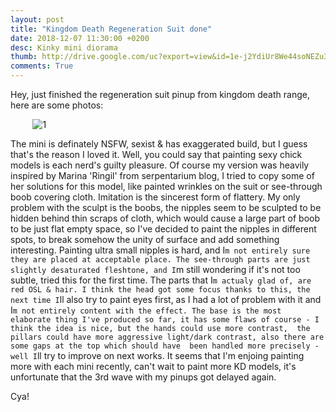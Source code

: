 ```yaml
---
layout: post
title: "Kingdom Death Regeneration Suit done"
date: 2018-12-07 11:30:00 +0200
desc: Kinky mini diorama
thumb: http://drive.google.com/uc?export=view&id=1e-j2YdiUr8We44soNEZu3HXmE5w4F49E
comments: True
---
```

Hey, 
just finished the regeneration suit pinup from kingdom death range, here are some photos:

&nbsp;&nbsp;&nbsp;&nbsp;&nbsp;&nbsp;&nbsp;&nbsp;
![1](http://drive.google.com/uc?export=view&id=1OMb9KqClm9ZoPgdwzBH4g9ODmGKNtqTE)

The mini is definately NSFW, sexist & has exaggerated build, but I guess that's the reason I loved it. 
Well, you could say that painting sexy chick models is each nerd's guilty pleasure. Of course my version 
was heavily inspired by Marina 'Ringil' from serpentarium blog, I tried to copy some of her solutions for this model,
like painted wrinkles on the suit or see-through boob covering cloth. Imitation is the sincerest form of flattery.
My only problem with the sculpt is the boobs, the nipples seem to be sculpted to be hidden behind thin scraps of cloth,
which would cause a large part of boob to be just flat empty space, so I've decided to paint the nipples in different spots,
to break somehow the unity of surface and add something interesting. Painting ultra small nipples is hard, 
and I`m not entirely sure they are placed at acceptable place. The see-through parts are just slightly desaturated fleshtone,
and I`m still wondering if it's not too subtle, tried this for the first time. The parts that I`m actualy glad of, are 
red OSL & hair. I think the head got some focus thanks to this, the next time I`ll also try to paint eyes first, 
as I had a lot of problem with it and I`m not entirely content with the effect. The base is the most elaborate thing
I've produced so far, it has some flaws of course - I think the idea is nice, but the hands could use more contrast, 
the pillars could have more aggressive light/dark contrast, also there are some gaps at the top which should have 
been handled more precisely - well I`ll try to improve on next works. It seems that I'm enjoing painting more with 
each mini recently, can't wait to paint more KD models, it's unfortunate that the 3rd wave with my pinups got delayed again. 

Cya!

